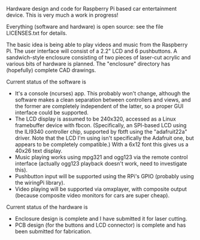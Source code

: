 Hardware design and code for Raspberry Pi based car entertainment
device.  This is very much a work in progress!

Everything (software and hardware) is open source: see the file
LICENSES.txt for details.

The basic idea is being able to play videos and music
from the Raspberry Pi.  The user interface will consist
of a 2.2" LCD and 6 pushbuttons.  A sandwich-style
enclosure consisting of two pieces of laser-cut acrylic
and various bits of hardware is planned.  The "enclosure"
directory has (hopefully) complete CAD drawings.

Current status of the software is

* It's a console (ncurses) app.  This probably won't change,
  although the software makes a clean separation between
  controllers and views, and the former are completely
  independent of the latter, so a proper GUI interface
  could be supported.
* The LCD display is assumed to be 240x320, accessed as
  a Linux framebuffer device with fbcon.  (Specifically,
  an SPI-based LCD using the ILI9340 controller chip,
  supported by fbtft using the "adafruit22a" driver.
  Note that the LCD I'm using isn't specifically the
  Adafruit one, but appears to be completely compatible.)
  With a 6x12 font this gives us a 40x26 text display.
* Music playing works using mpg321 and ogg123 via the
  remote control interface (actually ogg123 playback doesn't
  work, need to investigate this).
* Pushbutton input will be supported using the RPi's
  GPIO (probably using the wiringPi library).
* Video playing will be supported via omxplayer, with
  composite output (because composite video monitors for
  cars are super cheap).

Current status of the hardware is

* Enclosure design is complete and I have submitted it for
  laser cutting.
* PCB design (for the buttons and LCD connector) is complete and
  has been submitted for fabrication.
